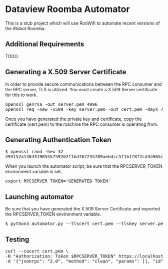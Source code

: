# Dataview Roomba Automator

This is a stub project which will use RooWifi to automate recent versions of the iRobot Roomba.

## Additional Requirements

TODO

## Generating a X.509 Server Certificate

In order to provide secure communications between the RPC consumer and the RPC server, TLS is utilized. You must create a X.509 Server certificate for this to work.

<pre>
openssl genrsa -out server.pem 4096
openssl req -new -x509 -key server.pem -out cert.pem -days 730
</pre>

Once you have generated the private key and certificate, copy the certificate (cert.pem) to the machine the RPC consumer is operating from.

## Generating Authentication Token

<pre>
$ openssl rand -hex 32
493152a14843198555759262f1bd767235789aebdcc5f1b1f8f2cd3a965c8c7a
</pre>

When you launch the automator script, be sure that the RPCSERVER_TOKEN environment variable is set.

<pre>
export RPCSERVER_TOKEN='GENERATED_TOKEN'
</pre>

## Launching automator

Be sure that you have generated the X.509 Server Certificate and exported the RPCSERVER_TOKEN environment variable.

<pre>
$ python3 automator.py --tlscert cert.pem --tlskey server.pem
</pre>

## Testing

<pre>
curl --cacert cert.pem \
-H "Authorization: Token $RPCSERVER_TOKEN" https://localhost:8080/rpc \
-d '{"jsonrpc": "2.0", "method": "clean", "params": [], "id": 1}'
</pre>